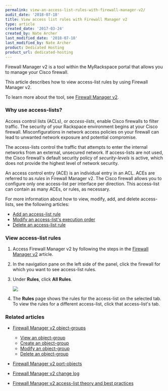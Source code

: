 ```yaml
---
permalink: view-an-access-list-rules-with-firewall-manager-v2/
audit_date: '2018-07-18'
title: View access list rules with Firewall Manager v2
type: article
created_date: '2017-03-24'
created_by: Nate Archer
last_modified_date: '2018-07-18'
last_modified_by: Nate Archer
product: Dedicated Hosting
product_url: dedicated-hosting
---
```


Firewall Manager v2 is a tool within the MyRackspace portal that allows you to manage your Cisco firewall.

This article describes how to view access-list rules by using Firewall Manager v2.

To learn more about the tool, see [Firewall Manager v2](/how-to/firewall-manager-v2).

### Why use access-lists?

Access control lists (ACLs), or *access-lists*, enable Cisco firewalls to filter traffic. The security of your Rackspace environment begins at your Cisco firewall. Misconfigurations in network access policies on your firewall can lead to unwanted network exposure and potential compromise.

The access-lists control the traffic that attempts to enter the internal networks from an external, unsecured network. If access-lists are not used, the Cisco firewall's default security policy of _security-levels_ is active, which does not provide the highest level of network security.

An access control entry (ACE) is an individual entry in an ACL. ACEs are referred to as _rules_ in Firewall Manager v2. The Cisco firewall allows you to configure only one access-list per interface per direction. This access-list can contain as many ACEs, or rules, as necessary.

For more information about how to view, modify, add, and delete access-lists, see the following articles:

- [Add an access-list rule](/how-to/add-an-access-list-rule-with-firewall-manager-v2)
- [Modify an access-list's execution order](/how-to/modify-an-access-lists-execution-order-with-firewall-manager-v2)
- [Delete an access-list rule](/how-to/delete-an-access-list-rule-with-firewall-manager-v2)


### View access-list rules

1. Access Firewall Manager v2 by following the steps in the [Firewall Manager v2](/how-to/firewall-manager-v2) article.

2. In the navigation pane on the left side of the panel, click the firewall for which you want to see access-list rules.

3. Under **Rules**, click **All Rules**.

    <img src="{% asset_path dedicated-hosting/firewall-manager-v2-access-list-rules/image-rules.png %}" />

4. The **Rules** page shows the rules for the access-list on the selected tab. To view the rules for a different access-list, click that access-list's tab.

### Related articles

- [Firewall Manager v2 object-groups](/how-to/firewall-manager-v2-object-groups)

   - [View an object-group](/how-to/view-an-object-group-with-firewall-manager-v2)
   - [Create an object-group](/how-to/create-an-object-group-with-firewall-manager-v2)
   - [Modify an object-group](/how-to/modify-an-object-group-with-firewall-manager-v2)
   - [Delete an object-group](/how-to/delete-an-object-group-with-firewall-manager-v2)

- [Firewall Manager v2 port-objects](/how-to/firewall-manager-v2-port-groups)
- [Firewall Manager v2 change log](/how-to/firewall-manager-v2-change-log)
- [Firewall Manager v2 access-list theory and best practices](/how-to/firewall-manager-v2-access-list-theory-and-best-practices)
